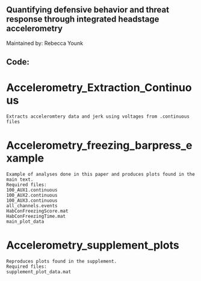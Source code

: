 ## Quantifying defensive behavior and threat response through integrated headstage accelerometry
Maintained by: Rebecca Younk

## Code:
# Accelerometry_Extraction_Continuous
	Extracts acceleromtery data and jerk using voltages from .continuous files

# Accelerometry_freezing_barpress_example
	Example of analyses done in this paper and produces plots found in the main text.
	Required files:
	100_AUX1.continuous
	100_AUX2.continuous
	100_AUX3.continuous
	all_channels.events
	HabConFreezingScore.mat
	HabConFreezingTime.mat
	main_plot_data

# Accelerometry_supplement_plots
	Reproduces plots found in the supplement.
	Required files:
	supplement_plot_data.mat

